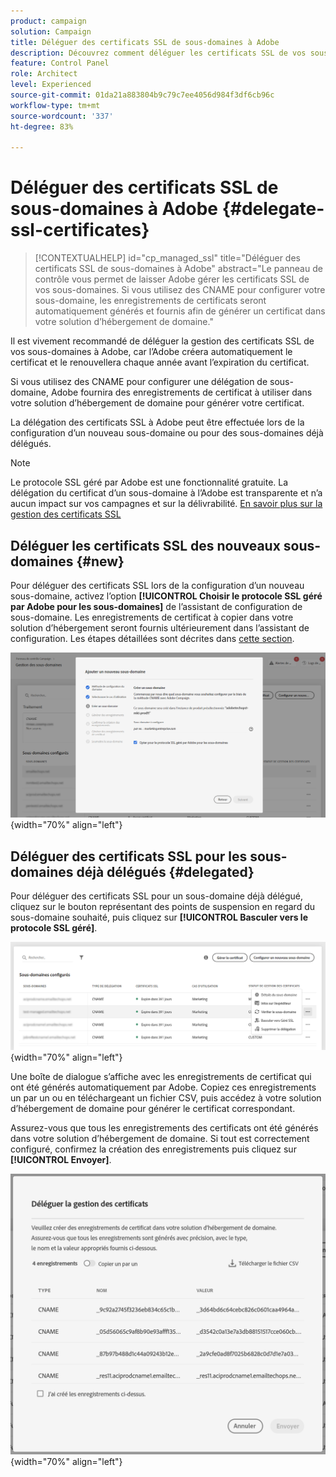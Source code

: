 ```yaml
---
product: campaign
solution: Campaign
title: Déléguer des certificats SSL de sous-domaines à Adobe
description: Découvrez comment déléguer les certificats SSL de vos sous-domaines à Adobe.
feature: Control Panel
role: Architect
level: Experienced
source-git-commit: 01da21a883804b9c79c7ee4056d984f3df6cb96c
workflow-type: tm+mt
source-wordcount: '337'
ht-degree: 83%

---
```


# Déléguer des certificats SSL de sous-domaines à Adobe {#delegate-ssl-certificates}

>[!CONTEXTUALHELP]
>id="cp_managed_ssl"
>title="Déléguer des certificats SSL de sous-domaines à Adobe"
>abstract="Le panneau de contrôle vous permet de laisser Adobe gérer les certificats SSL de vos sous-domaines. Si vous utilisez des CNAME pour configurer votre sous-domaine, les enregistrements de certificats seront automatiquement générés et fournis afin de générer un certificat dans votre solution d’hébergement de domaine."

Il est vivement recommandé de déléguer la gestion des certificats SSL de vos sous-domaines à Adobe, car l’Adobe créera automatiquement le certificat et le renouvellera chaque année avant l’expiration du certificat.

Si vous utilisez des CNAME pour configurer une délégation de sous-domaine, Adobe fournira des enregistrements de certificat à utiliser dans votre solution d’hébergement de domaine pour générer votre certificat.

La délégation des certificats SSL à Adobe peut être effectuée lors de la configuration d’un nouveau sous-domaine ou pour des sous-domaines déjà délégués.

>[!NOTE]
>
>Le protocole SSL géré par Adobe est une fonctionnalité gratuite. La délégation du certificat d’un sous-domaine à l’Adobe est transparente et n’a aucun impact sur vos campagnes et sur la délivrabilité. [En savoir plus sur la gestion des certificats SSL](monitoring-ssl-certificates.md#management)


## Déléguer les certificats SSL des nouveaux sous-domaines {#new}

Pour déléguer des certificats SSL lors de la configuration d’un nouveau sous-domaine, activez l’option **[!UICONTROL Choisir le protocole SSL géré par Adobe pour les sous-domaines]** de l’assistant de configuration de sous-domaine. Les enregistrements de certificat à copier dans votre solution d’hébergement seront fournis ultérieurement dans l’assistant de configuration. Les étapes détaillées sont décrites dans [cette section](setting-up-new-subdomain.md).

![](assets/cname-adobe-managed.png){width="70%" align="left"}

## Déléguer des certificats SSL pour les sous-domaines déjà délégués {#delegated}

Pour déléguer des certificats SSL pour un sous-domaine déjà délégué, cliquez sur le bouton représentant des points de suspension en regard du sous-domaine souhaité, puis cliquez sur **[!UICONTROL Basculer vers le protocole SSL géré]**.

![](assets/delegate-ssl-list.png){width="70%" align="left"}

Une boîte de dialogue s’affiche avec les enregistrements de certificat qui ont été générés automatiquement par Adobe. Copiez ces enregistrements un par un ou en téléchargeant un fichier CSV, puis accédez à votre solution d’hébergement de domaine pour générer le certificat correspondant.

Assurez-vous que tous les enregistrements des certificats ont été générés dans votre solution d’hébergement de domaine. Si tout est correctement configuré, confirmez la création des enregistrements puis cliquez sur **[!UICONTROL Envoyer]**.

![](assets/delegate-ssl.png){width="70%" align="left"}
